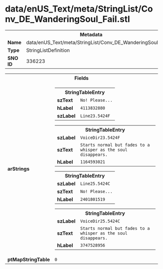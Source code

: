 <h1>data/enUS_Text/meta/StringList/Conv_DE_WanderingSoul_Fail.stl</h1><table><tr><th colspan="100%">Metadata</th></tr><tr><td><b>Name</b></td><td>data/enUS_Text/meta/StringList/Conv_DE_WanderingSoul_Fail.stl</td></tr><tr><td><b>Type</b></td><td>StringListDefinition</td></tr><tr><td><b>SNO ID</b></td><td>336223</td></tr></table>

<table><tr><th colspan="100%">Fields</th></tr><tr><td><b>arStrings</b></td><td><table><tr><th colspan="100%">StringTableEntry</th></tr><tr><td><b>szText</b></td><td><code>No! Please...</code></td></tr><tr><td><b>hLabel</b></td><td><code>4113832880</code></td></tr><tr><td><b>szLabel</b></td><td><code>Line23.5424F</code></td></tr></table>


<table><tr><th colspan="100%">StringTableEntry</th></tr><tr><td><b>szLabel</b></td><td><code>VoiceDir23.5424F</code></td></tr><tr><td><b>szText</b></td><td><code>Starts normal but fades to a whisper as the soul disappears.</code></td></tr><tr><td><b>hLabel</b></td><td><code>1164593021</code></td></tr></table>


<table><tr><th colspan="100%">StringTableEntry</th></tr><tr><td><b>szLabel</b></td><td><code>Line25.5424C</code></td></tr><tr><td><b>szText</b></td><td><code>No! Please...</code></td></tr><tr><td><b>hLabel</b></td><td><code>2401801519</code></td></tr></table>


<table><tr><th colspan="100%">StringTableEntry</th></tr><tr><td><b>szLabel</b></td><td><code>VoiceDir25.5424C</code></td></tr><tr><td><b>szText</b></td><td><code>Starts normal but fades to a whisper as the soul disappears.</code></td></tr><tr><td><b>hLabel</b></td><td><code>3747528956</code></td></tr></table>


</td></tr><tr><td><b>ptMapStringTable</b></td><td><code>0</code></td></tr></table>

